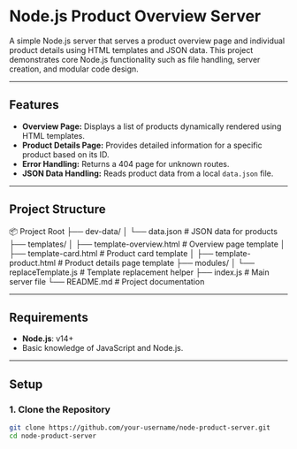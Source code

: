 # Node.js Product Overview Server  

A simple Node.js server that serves a product overview page and individual product details using HTML templates and JSON data. This project demonstrates core Node.js functionality such as file handling, server creation, and modular code design.  

---

## Features  

- **Overview Page:** Displays a list of products dynamically rendered using HTML templates.  
- **Product Details Page:** Provides detailed information for a specific product based on its ID.  
- **Error Handling:** Returns a 404 page for unknown routes.  
- **JSON Data Handling:** Reads product data from a local `data.json` file.  

---

## Project Structure  

📦 Project Root
├── dev-data/
│ └── data.json # JSON data for products
├── templates/
│ ├── template-overview.html # Overview page template
│ ├── template-card.html # Product card template
│ ├── template-product.html # Product details page template
├── modules/
│ └── replaceTemplate.js # Template replacement helper
├── index.js # Main server file
└── README.md # Project documentation


---

## Requirements  

- **Node.js**: v14+  
- Basic knowledge of JavaScript and Node.js.  

---

## Setup  

### 1. Clone the Repository  

```bash  
git clone https://github.com/your-username/node-product-server.git  
cd node-product-server  

